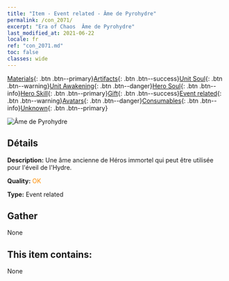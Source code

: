 ```yaml
---
title: "Item - Event related - Âme de Pyrohydre"
permalink: /con_2071/
excerpt: "Era of Chaos  Âme de Pyrohydre"
last_modified_at: 2021-06-22
locale: fr
ref: "con_2071.md"
toc: false
classes: wide
---
```

 [Materials](/ItemsFR/){: .btn .btn--primary}[Artifacts](/ItemsFR/Artifacts/){: .btn .btn--success}[Unit Soul](/ItemsFR/UnitSoul/){: .btn .btn--warning}[Unit Awakening](/ItemsFR/UnitAwakening/){: .btn .btn--danger}[Hero Soul](/ItemsFR/HeroSoul/){: .btn .btn--info}[Hero Skill](/ItemsFR/HeroSkill/){: .btn .btn--primary}[Gift](/ItemsFR/Gift/){: .btn .btn--success}[Event related](/ItemsFR/Events/){: .btn .btn--warning}[Avatars](/ItemsFR/Avatars/){: .btn .btn--danger}[Consumables](/ItemsFR/Consumables/){: .btn .btn--info}[Unknown](/ItemsFR/Unknown/){: .btn .btn--primary}

 ![Âme de Pyrohydre](/images/t/juexing_807.jpg)

## Détails
 **Description:** Une âme ancienne de Héros immortel qui peut être utilisée pour l'éveil de l'Hydre.

 **Quality:** <span style="color: #FF8C00">OK</span>

 **Type:** Event related

## Gather

  None

## This item contains:

  None

